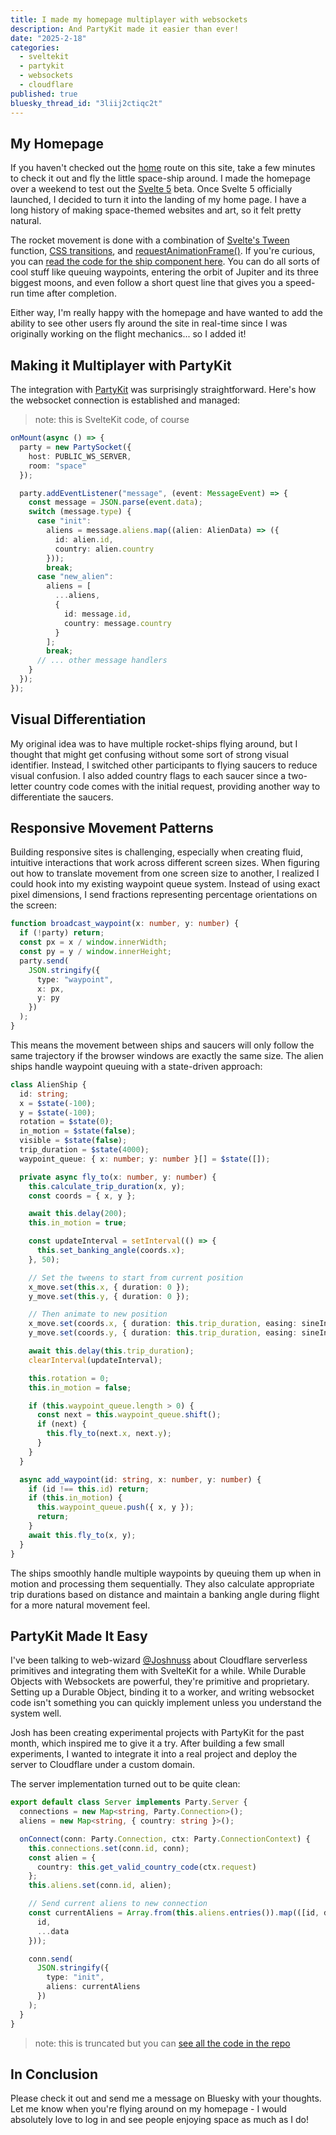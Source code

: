 ```yaml
---
title: I made my homepage multiplayer with websockets
description: And PartyKit made it easier than ever!
date: "2025-2-18"
categories:
  - sveltekit
  - partykit
  - websockets
  - cloudflare
published: true
bluesky_thread_id: "3liij2ctiqc2t"
---
```


<script>
    import RocketShipBlog from "$lib/components/blog/RocketShipBlog.svelte"
    import AlienShipBlog from "$lib/components/blog/AlienShipBlog.svelte"
</script>

## My Homepage

If you haven't checked out the [home](/) route on this site, take a few minutes to check
it out and fly the little space-ship around. I made the homepage over a weekend to test
out the [Svelte 5](https://svelte.dev/blog/svelte-5-preview) beta. Once Svelte 5
officially launched, I decided to turn it into the landing of my home page. I have a long
history of making space-themed websites and art, so it felt pretty natural.

<RocketShipBlog />

The rocket movement is done with a combination of
[Svelte's Tween](https://svelte.dev/docs/svelte/svelte-motion#Tween) function,
[CSS transitions](https://developer.mozilla.org/en-US/docs/Web/CSS/transition), and
[requestAnimationFrame()](https://developer.mozilla.org/en-US/docs/Web/API/Window/requestAnimationFrame).
If you're curious, you can
[read the code for the ship component here](https://github.com/StephenGunn/jovian/blob/main/src/lib/homepage/Ship.svelte).
You can do all sorts of cool stuff like queuing waypoints, entering the orbit of Jupiter
and its three biggest moons, and even follow a short quest line that gives you a speed-run
time after completion.

Either way, I'm really happy with the homepage and have wanted to add the ability to see
other users fly around the site in real-time since I was originally working on the flight
mechanics... so I added it!

## Making it Multiplayer with PartyKit

The integration with [PartyKit](https://www.partykit.io/) was surprisingly
straightforward. Here's how the websocket connection is established and managed:

> note: this is SvelteKit code, of course

```typescript
onMount(async () => {
  party = new PartySocket({
    host: PUBLIC_WS_SERVER,
    room: "space"
  });

  party.addEventListener("message", (event: MessageEvent) => {
    const message = JSON.parse(event.data);
    switch (message.type) {
      case "init":
        aliens = message.aliens.map((alien: AlienData) => ({
          id: alien.id,
          country: alien.country
        }));
        break;
      case "new_alien":
        aliens = [
          ...aliens,
          {
            id: message.id,
            country: message.country
          }
        ];
        break;
      // ... other message handlers
    }
  });
});
```

## Visual Differentiation

My original idea was to have multiple rocket-ships flying around, but I thought that might
get confusing without some sort of strong visual identifier. Instead, I switched other
participants to flying saucers to reduce visual confusion. I also added country flags to
each saucer since a two-letter country code comes with the initial request, providing
another way to differentiate the saucers.

<AlienShipBlog />

## Responsive Movement Patterns

Building responsive sites is challenging, especially when creating fluid, intuitive
interactions that work across different screen sizes. When figuring out how to translate
movement from one screen size to another, I realized I could hook into my existing
waypoint queue system. Instead of using exact pixel dimensions, I send fractions
representing percentage orientations on the screen:

```typescript
function broadcast_waypoint(x: number, y: number) {
  if (!party) return;
  const px = x / window.innerWidth;
  const py = y / window.innerHeight;
  party.send(
    JSON.stringify({
      type: "waypoint",
      x: px,
      y: py
    })
  );
}
```

This means the movement between ships and saucers will only follow the same trajectory if
the browser windows are exactly the same size. The alien ships handle waypoint queuing
with a state-driven approach:

```typescript
class AlienShip {
  id: string;
  x = $state(-100);
  y = $state(-100);
  rotation = $state(0);
  in_motion = $state(false);
  visible = $state(false);
  trip_duration = $state(4000);
  waypoint_queue: { x: number; y: number }[] = $state([]);

  private async fly_to(x: number, y: number) {
    this.calculate_trip_duration(x, y);
    const coords = { x, y };

    await this.delay(200);
    this.in_motion = true;

    const updateInterval = setInterval(() => {
      this.set_banking_angle(coords.x);
    }, 50);

    // Set the tweens to start from current position
    x_move.set(this.x, { duration: 0 });
    y_move.set(this.y, { duration: 0 });

    // Then animate to new position
    x_move.set(coords.x, { duration: this.trip_duration, easing: sineInOut });
    y_move.set(coords.y, { duration: this.trip_duration, easing: sineInOut });

    await this.delay(this.trip_duration);
    clearInterval(updateInterval);

    this.rotation = 0;
    this.in_motion = false;

    if (this.waypoint_queue.length > 0) {
      const next = this.waypoint_queue.shift();
      if (next) {
        this.fly_to(next.x, next.y);
      }
    }
  }

  async add_waypoint(id: string, x: number, y: number) {
    if (id !== this.id) return;
    if (this.in_motion) {
      this.waypoint_queue.push({ x, y });
      return;
    }
    await this.fly_to(x, y);
  }
}
```

The ships smoothly handle multiple waypoints by queuing them up when in motion and
processing them sequentially. They also calculate appropriate trip durations based on
distance and maintain a banking angle during flight for a more natural movement feel.

## PartyKit Made It Easy

I've been talking to web-wizard [@Joshnuss](https://bsky.app/profile/joshnuss.com) about
Cloudflare serverless primitives and integrating them with SvelteKit for a while. While
Durable Objects with Websockets are powerful, they're primitive and proprietary. Setting
up a Durable Object, binding it to a worker, and writing websocket code isn't something
you can quickly implement unless you understand the system well.

Josh has been creating experimental projects with PartyKit for the past month, which
inspired me to give it a try. After building a few small experiments, I wanted to
integrate it into a real project and deploy the server to Cloudflare under a custom
domain.

The server implementation turned out to be quite clean:

```typescript
export default class Server implements Party.Server {
  connections = new Map<string, Party.Connection>();
  aliens = new Map<string, { country: string }>();

  onConnect(conn: Party.Connection, ctx: Party.ConnectionContext) {
    this.connections.set(conn.id, conn);
    const alien = {
      country: this.get_valid_country_code(ctx.request)
    };
    this.aliens.set(conn.id, alien);

    // Send current aliens to new connection
    const currentAliens = Array.from(this.aliens.entries()).map(([id, data]) => ({
      id,
      ...data
    }));

    conn.send(
      JSON.stringify({
        type: "init",
        aliens: currentAliens
      })
    );
  }
}
```

> note: this is truncated but you can
> [ see all the code in the repo ](https://github.com/stephengunn/jovian)

## In Conclusion

Please check it out and send me a message on Bluesky with your thoughts. Let me know when
you're flying around on my homepage - I would absolutely love to log in and see people
enjoying space as much as I do!
